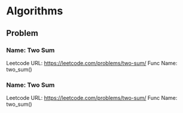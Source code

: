 # Algorithms

## Problem
### Name: Two Sum
Leetcode URL: https://leetcode.com/problems/two-sum/
Func Name: two_sum()
   
 ### Name: Two Sum
 Leetcode URL: https://leetcode.com/problems/two-sum/
 Func Name: two_sum()
